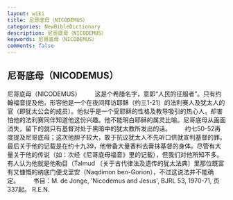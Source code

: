```yaml
---
layout: wiki
title: 尼哥底母（NICODEMUS）
categories: NewBibleDictionary
description: 尼哥底母（NICODEMUS）
keywords: 尼哥底母（NICODEMUS）
comments: false
---
```


## 尼哥底母（NICODEMUS）



尼哥底母（NICODEMUS）
　　这是个希腊名字，意即“人民的征服者”。只有约翰福音提及他，形容他是一个在夜间拜访耶稣（约三1-21）的法利赛人及犹太人的官（即犹太公会的成员）。他似乎是一个受耶稣的性格及教导吸引的热心人，却害怕他的法利赛同伴知道他这份兴趣。他不能明白耶稣的属灵比喻。尼哥底母从画面消失，留下的就只有基督对处于黑暗中的犹太教所发出的话。
　　约七50-52再度提及尼哥底母；这次他胆子较大，敢于抗议犹太人不先听口供就宣判基督的罪。最后关于他的记载是在约十九39，他带备大量香料去膏抹基督的身体。尽管有大量关于他的传说（如：次经《尼哥底母福音》里的记载），但我们对他所知不多。有人认为他就是他勒目（Talmud 〔关于古代律法及遗传的犹太法典〕里那位既富有又慷慨的纳底门便戈里安（Naqdimon ben-Gorion），不过这说法并不能确定。
　　书目：M. de Jonge, 'Nicodemus and
Jesus', BJRL 53, 1970-71, 页337起。
R.E.N.




